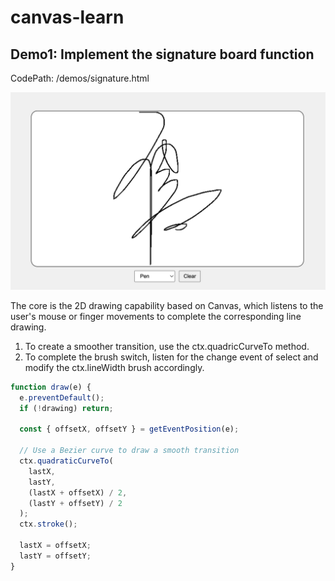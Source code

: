 # canvas-learn

## Demo1: Implement the signature board function

CodePath: /demos/signature.html

![signature](/images/signature.png)

The core is the 2D drawing capability based on Canvas, which listens to the user's mouse or finger movements to complete the corresponding line drawing.

1. To create a smoother transition, use the ctx.quadricCurveTo method.
2. To complete the brush switch, listen for the change event of select and modify the ctx.lineWidth brush accordingly.

```js
function draw(e) {
  e.preventDefault();
  if (!drawing) return;

  const { offsetX, offsetY } = getEventPosition(e);

  // Use a Bezier curve to draw a smooth transition
  ctx.quadraticCurveTo(
    lastX,
    lastY,
    (lastX + offsetX) / 2,
    (lastY + offsetY) / 2
  );
  ctx.stroke();

  lastX = offsetX;
  lastY = offsetY;
}
```
